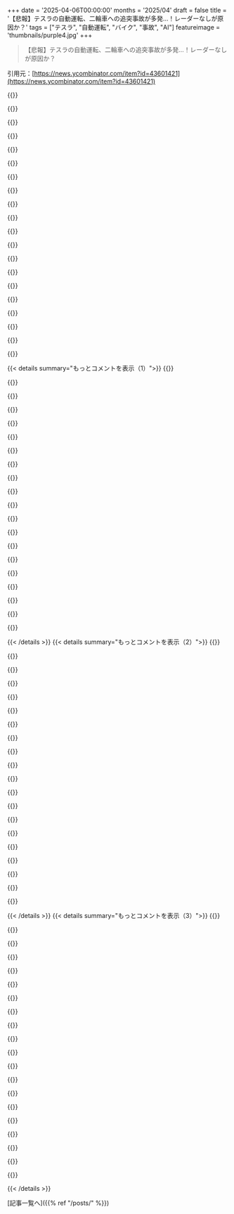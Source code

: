 +++
date = '2025-04-06T00:00:00'
months = '2025/04'
draft = false
title = '【悲報】テスラの自動運転、二輪車への追突事故が多発…！レーダーなしが原因か？'
tags = ["テスラ", "自動運転", "バイク", "事故", "AI"]
featureimage = 'thumbnails/purple4.jpg'
+++

> 【悲報】テスラの自動運転、二輪車への追突事故が多発…！レーダーなしが原因か？

引用元：[https://news.ycombinator.com/item?id=43601421](https://news.ycombinator.com/item?id=43601421)

{{<matomeQuote body="Muskに幻滅したのは、レーダーとかLidarを捨ててカメラだけにしようとしたときだね。こいつは天才でもなんでもなくて、ただの詐欺師だって思ったわ。いろんなことに関して言ってることも、年々その思いを強くしてる。なんでAIカーを人間に近づけようとするんだ？もっと良くすればいいじゃん。レーダーとかLidarみたいな技術を使えば、もっと安全になるのに。" userName="xbmcuser" createdAt="2025-04-06T14:38:53" color="#ff33a1">}}

{{<matomeQuote body="これは完全に利益率を上げるためだったんじゃないかな。Muskの会社でのやり方とか、従業員への扱いとか、政府とのやり取りを見てると、リスクへの許容度が高いし、非効率的なことが大嫌いなんだろうね。問題の本質を理解する我慢も足りないんだと思う。<br>まさに「Move fast and break things（速く動いて破壊しろ）」って感じだよね。スタッフの80%を解雇して、何がダメになるか見て、”間違い”に気づいたらまた雇えばいい、みたいな。進歩を加速させるためなら、どれだけ命が失われても気にしないんじゃないかって、ちょっと心配になるよ。" userName="toddmorey" createdAt="2025-04-06T15:30:38" color="#38d3d3">}}

{{<matomeQuote body="Black Adderの言葉を引用すると「死ぬやつもいるだろうが、生き残るやつもいる！」ってこと。" userName="Ygg2" createdAt="2025-04-06T15:50:28" color="">}}

{{<matomeQuote body="＞「死ぬやつもいるだろうが、それは俺が喜んで払う犠牲だ」― ShrekのFarquaad卿、”https://www.imdb.com/title/tt0126029/characters/nm0001475?it...”" userName="throw0101d" createdAt="2025-04-06T16:03:41" color="">}}

{{<matomeQuote body="皮肉なことに、この発言は、人間なら同じ距離で8人死ぬところを、6億マイルを走っても死者を出さないシステムに対して言われているんだよね。" userName="smallmancontrov" createdAt="2025-04-06T16:05:41" color="#45d325">}}

{{<matomeQuote body="【要出典】<br>Teslaは、事故が起こる前に自動運転が解除されてからの時間とか、自動運転のすべての統計情報を公開してるよね？" userName="daveguy" createdAt="2025-04-06T16:12:25" color="">}}

{{<matomeQuote body="https://www.nhtsa.gov/laws-regulations/standing-general-orde...<br>このデータには、事故の30秒以内に自動運転が作動していたすべての事故が含まれてる。もちろんそうなるよね。Teslaが技術的な抜け穴を使って報告を回避できるっていうのは、ありえない話だよ。もしElonを叩きたいなら、もっと酷いことたくさんあるから、そっちに集中してよ。" userName="smallmancontrov" createdAt="2025-04-06T16:23:04" color="#ff5733">}}

{{<matomeQuote body="複数の独立したセンサーってのは、1人のパイロットじゃなくて複数のパイロットが飛行機を操縦するようなもんだよ。致命的なエラー（車の近くにあるものを認識できない）が起こる可能性は、pからp^nに減るんだ。この減少幅は直感的じゃない。もしp=0.0001なら、2人目のパイロットか2つ目の独立したセンサーを追加すると、もっと小さい数になる(0.0001^2)。<br>エラーは全部が独立してるわけじゃないから、そこまで良くはないけど、多くのエラーは独立してる（例えば、パイロットが1人だけ心臓発作を起こすのと2人が心臓発作を起こすの）から、かなり近い値になるよ。Muskはこれが分かってないんだよ。思ったほど賢くないんだね。" userName="energy123" createdAt="2025-04-06T14:43:23" color="#38d3d3">}}

{{<matomeQuote body="最初の文を読み間違えたけど、複数のパイロットがいるのは必ずしも良いことじゃないんだよね。料理人がいっぱいいるみたいな。<br>メインのパイロットとバックアップのパイロットがいるけど、どっちも1人で完璧にこなせる必要がある。バックアップは黙ってダブルチェックしてるけど、コパイロットがサボらないようにするのが主な仕事。もしコパイロットが「それやったら死ぬぞ」って言わなきゃいけないような状況になったら、それはもう危機だよ。<br>Lidarは良いバックアップだけど、Lidarなしでも運転できないとダメ。Lidarだけで運転するのは、まるで点字で運転するみたいだ。Lidarは信号さえ読めない。もし視覚だけで対応できないなら、路上に出るべきじゃない。<br>人がバックアップとして十分じゃないのに、Lidarなしで運転させてるのが怖い。<br>でも、視覚システムが完璧じゃないといけないっていうのも正しい。まだ無理だけどね。" userName="jfengel" createdAt="2025-04-06T15:25:12" color="#ff5733">}}

{{<matomeQuote body="車は飛行機と違って、安全を維持するために動き続ける必要はないんだよね。もしLidarが普段はちゃんと動いてるのに、たまたま壊れたら、安全に停止すればいいだけ。<br>車の寿命の中で、30秒とか30分だけビジョンシステムを信用するのと、30,000時間信用するのとでは全然違う。だから、緊急時にLidarなしで病院まで行くモードはあってもいいけど、普段の運転をLidarなしでやる必要はない。" userName="Retric" createdAt="2025-04-06T15:31:38" color="#ff5c5c">}}

{{<matomeQuote body="車が動く必要があるケースってあるよね。たとえば、他の人が言ってるみたいに線路を渡る時とか、救急車を邪魔しないようにするとか、緊急車両の人に指示された時とか。<br>でも、それが全体のポイントを損なうとは思わないなー。もしシステムの稼働率がめっちゃ高ければ、LiDARが使えなくて車が動かなきゃいけない時なんて、ほぼないんじゃない？あるいは、LiDARなしでも安全な場所にゆっくり移動できるかもね。<br>あと、緊急事態で病院まで運転するみたいな機能は、たぶん良くないと思う。どこからが緊急事態なの？悪用する人も出てくると思うし。それに、ほとんどの場合は救急車呼んだ方が安全じゃん？自分の都合で周りを危険にさらす権利はないし。車がセンサーなしで何ができるのかを把握しておくべきだよね。LiDARなしでもゆっくり走れるなら、それはそれでアリだと思う。ただし、速度制限がある道もあるから注意が必要だけど。" userName="bee_rider" createdAt="2025-04-06T16:19:47" color="">}}

{{<matomeQuote body="タイヤがパンクした時も同じような問題が出てくるよね。<br>最低限、LiDARとかカメラが使えなくなった時にカーブを曲がれるようにしないと。高速道路とか線路で止まるのは、人が降りられたとしてもマジで危ない。そうなると、ただ普通に運転するだけじゃなくて、リスクを計算しなきゃいけなくなる。『レベル5の車で誰かが寝てたらどうなるの？』ってのも考える価値はあるけど、人間のバックアップなしで完全自動運転はまだまだ先の話だよね。<br>病院の件は、携帯の電波が届かない場所ってのも考えられるから。安全じゃない状態で走行を拒否するんじゃなくて、どうやって安全に停止するかっていうのが重要。" userName="Retric" createdAt="2025-04-06T17:17:32" color="#ff5733">}}

{{<matomeQuote body="安全に関わるソフトウェアには、リスクを軽減する機能が絶対必要だと思う。「あー、ソフトウェアが混乱してるから、あとは人間に任せるわ」みたいなのは、リスク軽減の放棄だよ。せいぜい、それは「管理的な」対策にしかならない。それって一番ダメなやつで、説明書に書いてあるレベル。リスク管理の優先順位は、危険を取り除く、技術的な対策をする、保護具を使う、管理的な対策をする、の順番。" userName="bumby" createdAt="2025-04-07T13:51:19" color="#ff5c5c">}}

{{<matomeQuote body="それには同意だけど、リスク軽減ってトレードオフがあるんだよね。<br>タイヤの空気圧センサーのエラーが出てる自動運転タクシーと、ブレーキが完全に故障したタクシーじゃ、状況が全然違うじゃん？それぞれ違う対応が必要だよ。それに、運転できる人が寝てる状態を想定するのと、誰も乗ってない状態を想定するのとでは、設計が全然変わってくる。" userName="Retric" createdAt="2025-04-07T15:23:26" color="#ff5733">}}

{{<matomeQuote body="リスク管理の仕事してる人なら、そんなの混同しないと思うよ。リスク＝確率×影響度。言いたいのは、影響度が違うってことでしょ？それはちゃんとしたリスク管理プログラムでは当たり前のことだよ。例えば、FMEA（故障モード影響解析）では、故障の影響、深刻度、発生確率、検知可能性をリストアップして、全ての故障が同じだとは考えない。トレードオフは、適切な対策をして、許容できるリスクレベルに落ち着かせるための、エンジニアリングとビジネス上の判断なんだよね。<br>適切な対策をしないんだったら、リスク管理してるって言えないじゃん。言いたいのは、責任を人に押し付けるのは、多くの重要な場面で適切な対策とは言えないってこと。" userName="bumby" createdAt="2025-04-07T15:42:13" color="#45d325">}}

{{<matomeQuote body="＞言いたいのは、影響度が違うってことでしょ？<br>違うよ。ブレーキが故障したからって、必ず悪い結果になるわけじゃない。ただ、いろんな悪い結果になる確率がめっちゃ上がるだけ。<br>リスク軽減っていうのは、リスクを下げることだけど、安全な選択肢がない場合もあるってこと。高速道路で車が止まってる状態は、めっちゃ危険だけど、カメラが動いてない状態で時速70マイルで走るよりはマシでしょ。" userName="Retric" createdAt="2025-04-07T16:08:31" color="#ff5733">}}

{{<matomeQuote body="＞飛行機と違って、車は安全のために前に進む必要はない。<br>線路を渡る時は必要だよ。" userName="larvaetron" createdAt="2025-04-06T15:43:21" color="">}}

{{<matomeQuote body="それは単純化しすぎだと思う。一つのセンサーが完全にオフラインの場合にしか役に立たないんじゃない？<br>もしセンサーが二つあって、一つは「全部大丈夫」って言ってて、もう一つは「今にも衝突する」って言ってたら、どっちを信じる？もし「今にも衝突する」って言ってるセンサーが間違ったデータを送ってたら？もし、それに対応してコースを修正した結果、別の故障につながったら？<br>737 Maxの墜落事故から学んだ教訓があるはずだよ。どちらのケースも、一つのセンサーが「飛行機が失速しそうだ」って判断して、機首を強制的に下げて、それが全く別の故障モードにつながった。<br>もちろん、センサーが一つしかないより、二つある方がマシだよ。でも、全てのセンサーの故障が同じってわけじゃないってことを強調しておきたい。それに、監視してるものを監視することも大事。" userName="vitus" createdAt="2025-04-06T15:54:30" color="#ff33a1">}}

{{<matomeQuote body="LiDARから visionだけに移行したのは、EVの生産台数を増やしたかったけど、LiDARの供給が足りなかったからっていうのが、みんなの共通認識だと思ってた。visionだけでなんとかするって言ってるのは、その現実に対応するための方策だよね。" userName="timschmidt" createdAt="2025-04-06T15:02:00" color="#45d325">}}

{{<matomeQuote body="バッテリーの供給が足りなくても、止まらなかったじゃん。" userName="artursapek" createdAt="2025-04-06T15:04:34" color="">}}

{{< details summary="もっとコメントを表示（1）">}}
{{<matomeQuote body="LiDARなしのEVは想像できるけど(うちのICE車にはないしね)、バッテリーなしのEVは考えられないな。" userName="timschmidt" createdAt="2025-04-06T15:12:36" color="">}}

{{<matomeQuote body="Teslaの評価額は、BEVを作れる能力だけが理由じゃないんだよね。" userName="elsonrodriguez" createdAt="2025-04-06T15:17:13" color="">}}

{{<matomeQuote body="そうなの？　TeslaってBEV作ってるイメージだけど。" userName="timschmidt" createdAt="2025-04-06T15:18:46" color="">}}

{{<matomeQuote body="車はどのセンサーが故障してるか自分で判断できるべきだよね。そうでなければ、自動運転なんてしちゃダメだよ。パイロットが複数のセンサーにアクセスできるのと同じこと。" userName="Gud" createdAt="2025-04-06T14:51:18" color="#ff5733">}}

{{<matomeQuote body="＞Muskはそれが分かってなかったんだ。<br>いや、むしろ、利益をちょっとでも増やすためなら人が死んでも気にしないような冷酷なやつなんだよ。規制当局や法律が、自動運転企業の責任逃れを許してるのも問題だね。LiDARは、Teslaが技術力で自動運転市場を独占できるかもって思えた間だけ彼にとって魅力的だった。それが無理だと分かった途端、彼は安全性よりも利益を優先するようになった。SpaceXでの労働環境もそうだったじゃん。人が死ぬまで、いや死んだ後でも改善しなかったし(だからトランプがもみ消すまで何度も調査されてた)。彼はLiDARをなくせば統計的に人が死ぬって分かってて、それでも気にしないんだよ。" userName="dathinab" createdAt="2025-04-06T15:35:59" color="#785bff">}}

{{<matomeQuote body="＞彼は詐欺師/ペテン師なんだよ。<br>NeuraLinkでの発言を見てみろよ。彼のために働いてる人がいなかったらMuskなんて存在しない。怪しい方法でトップに上り詰めたピエロだよ。" userName="liendolucas" createdAt="2025-04-06T15:09:48" color="#45d325">}}

{{<matomeQuote body="人間より優れた運転を求めるのは当然だけど、視力の質は事故の主な原因じゃないよね。事故は運転技術、不注意、他のドライバーの行動予測の失敗が原因。人間の視力を超人的にしても事故は減るのかな？問題は、Teslaのvisionシステムが人間の能力にすら及んでないことで、それは別の技術を使えば人間より優れてるかって話とは違う。" userName="pfannkuchen" createdAt="2025-04-06T15:01:20" color="">}}

{{<matomeQuote body="＞人間の視力を超人的にしたら事故は減るかって？<br>そりゃ減るでしょ？　もし360°全方位の3D認識が瞬時にできたら、どれだけの事故が防げると思う？　死角もなくなるし、一方向を見てて見落とすこともなくなる。夜に暗いものを見逃すこともなくなる。事故率は劇的に改善するよ。" userName="crazygringo" createdAt="2025-04-06T15:10:09" color="#38d3d3">}}

{{<matomeQuote body="多くの人は我慢できないから運転が下手なんだよね。十分なスペースや反応時間がないんだよ。" userName="shepherdjerred" createdAt="2025-04-06T15:46:33" color="">}}

{{<matomeQuote body="もちろん、全員がそうじゃないけどね。注意力は一定だとしても、認識できる情報量が大幅に増えれば安全性が向上するよ。安全には色々な要素が影響するから、全部改善しなくても、どれか一つでも改善すれば効果があるんだ。" userName="crazygringo" createdAt="2025-04-06T15:50:56" color="#ff5c5c">}}

{{<matomeQuote body="うーん、わからん。事故る時って、完全に自分に非がないことってあるじゃん？例えば、後ろからドーンとか。危ない運転するやつとか、よそ見してるとか、酔っ払い運転とか、どうしようもないじゃん。普通のドライバーでも、自分のせいじゃない事故も多いと思うよ。道路の状況とか、他の車の動きとか、単なるミスとかさ。少なくとも俺は、自分の目が悪いから事故るってことはないな。今の車って、ボーリングのレーンみたいに自動で中心に戻してくれる機能とか、衝突防止アラートとか、死角警告とかついてるし。" userName="shepherdjerred" createdAt="2025-04-06T16:45:25" color="">}}

{{<matomeQuote body="何が言いたいのかマジでわからん。あんたの目は、360°LIDARに比べたら全然ダメだよ。そこを比較してるんだよ。事故の原因を色々挙げてるけど、そんなの誰も否定してない。人間の空間認識能力の限界のせいで起こる事故もいっぱいあるんだよ。だって、一度に一方向しか見れないんだから。あんたが言う”普通のミス”ってやつだよ。もし体に魔法の360°LIDARがあったら、そんなミスはもっと減るって。特に夜はね。これは誰かを責めてるんじゃない。人間の感覚には限界があるっていう、ただの科学的な事実だよ。自動運転車は、人間の感覚に頼るべきじゃない。人間の感覚は、どんなに”正直”なドライバーでも、防げるはずの事故を全部防ぐには不十分なんだ。" userName="crazygringo" createdAt="2025-04-06T17:13:15" color="#ff5c5c">}}

{{<matomeQuote body="質問はこうだったじゃん？<br>＞「人間の視力を超人的にしたら、事故率は減るのか？」<br>俺が言いたいのは、ほとんどの事故の原因は視力じゃないってこと。事故のほとんどは、よそ見とか、判断ミスとか、道路状況とかが原因だよ。" userName="shepherdjerred" createdAt="2025-04-06T17:34:13" color="">}}

{{<matomeQuote body="＞視力は事故の主な原因ではない。<br>運転したことないの？" userName="NoTeslaThrow" createdAt="2025-04-06T15:03:35" color="">}}

{{<matomeQuote body="運転したことあるし、OPに賛成だけど？" userName="gruez" createdAt="2025-04-06T15:08:42" color="">}}

{{<matomeQuote body="スレッドの流れからして、ここで言う”視力”ってのは、LIDARとカメラの比較のことだろ。人間の視力は十分だってこと。目が不自由だと運転に影響が出ないって話じゃない。" userName="gruez" createdAt="2025-04-06T15:23:42" color="">}}

{{<matomeQuote body="LIDARのセンサーって高いんだよ。でもHDカメラはもう安いじゃん？だから、もし200万円の自動運転車を作りたいなら、カメラが良くないとダメなんだよ。だから、「人間ができるなら、カメラでもできるはずだ。じゃないと製品にならない」って論理になる。" userName="Workaccount2" createdAt="2025-04-06T15:31:20" color="#785bff">}}

{{<matomeQuote body="俺はロボット研究者で、2007年のDARPA urban challengeに参加した研究者から色々学んだんだ。あの時の重要な教訓は、完走した車は全部3D velodyne LIDARを搭載してたってこと。あれがあったから、自動運転車がコンセプトとして成立したんだ。なんでかって言うと、人間が推測しないといけない情報を得られたから。カメラじゃ簡単には得られない情報をね。だから、人間の推論エンジンがないと、LIDARみたいな高精度な計測器に頼るしかないんだ。Muskの大きな間違いは、「人間には目があるし、カメラと似てるから、カメラだけで運転できる」って考えたこと。違うんだよ！目はカメラじゃなくて、脳の延長なんだ。運転には目以外のものも使うし、社会的な側面も大きいんだ。工学的な問題だけじゃなくて、社会的な問題なんだよ。だから最初から問題解決の方法が間違ってるんだ。2015年に自動運転車が5年以内にできるって言い出した時点で、こいつはデタラメだと思ったね。特にLIDARなしでできるなんて言うなんて。彼のシステムを「autopilot」って呼んだのも紛らわしいし。「full self driving - beta」を公道でリリースした時は完全に呆れた。マジでヤバい。2016年から2023年までのTeslaの事故のニュースを見れば、彼が犯罪的にヤバいってことがわかるよ。TeslaはMuskがいなかったら、もっと自動運転が進んでたはず。" userName="ModernMech" createdAt="2025-04-06T15:50:02" color="#ff5c5c">}}

{{<matomeQuote body="LIDARって結局、距離を教えてくれるだけじゃん？1940年代のレンジファインダー光学系でも、光学的に正確に距離を測れたじゃん。それなのになんで今はダメなの？Muskのアイデアだから嫌だってだけでしょ。光学式自動運転はダメだって、みんな同じこと言ってるけど、根拠がないんだよ。フォーラムとかSNSで言われてることを鵜呑みにしてるだけ。" userName="kjkjadksj" createdAt="2025-04-06T15:56:08" color="">}}

{{<matomeQuote body="この問題はもう10年以上前にレーダーセンサー(当時のミッドレンジ車には標準装備)で解決されてるんだよね。レーダーは衝突をほぼ完璧な精度で検知できるし、誤検知も少ないんだ。センサーデータが良い方が、クソみたいなデータを何とか使えるようにするよりずっと良いに決まってるじゃん。" userName="fsh" createdAt="2025-04-06T14:38:32" color="#45d325">}}


{{< /details >}}
{{< details summary="もっとコメントを表示（2）">}}
{{<matomeQuote body="レーダーはみんなが思ってるほど良くないんだよ。静止してるものを検知できないし、反射の問題もあるし、解像度がめっちゃ低いものが多いしね。「ほぼ完璧な精度で誤検知が少ない」なんてありえない。EuroNCAPのデータを見ればわかるけど、ほとんどの車はSafety Assistのカテゴリで100点満点に近い点数じゃないし(Teslaはvisionだけでトップクラスだけど)。EuroNCAPは簡単だからね。だから、解決済みの問題じゃないんだよ。<br>https://www.euroncap.com/en/ratings-rewards/latest-safety-ra…" userName="redox99" createdAt="2025-04-06T15:51:09" color="">}}

{{<matomeQuote body="＞一般的に、静止物を検出できないとか、反射の問題があるとか、解像度が低いとかって言ってるけど…<br>レーダーは絶対に静止物を検知できるよ。問題は“動いてるかどうか”じゃなくて、“エネルギーが検出器に戻ってくるかどうか”なんだよね。だから、エネルギーを散乱させたり吸収したりするものは、レーダーでの測定が難しいんだ。ステルスの基本原理はこれ。例えば、枝が低く垂れ下がった木や、葉の少ない茂みなんかは、正確な距離を測るのが難しい。" userName="throwaway31131" createdAt="2025-04-06T16:39:09" color="#ff5733">}}

{{<matomeQuote body="レーダーは静止物を検知できるけど、高架や道路標識とか、レーダーを混乱させるものが多すぎるから、アダプティブクルーズコントロールみたいな機能では、静止物は意図的に除外されたり、優先順位が低く設定されたりすることが多いんだ。ドップラー効果で目立つ動いている物体を検知するんだよ。" userName="redox99" createdAt="2025-04-06T17:36:04" color="#ff5c5c">}}

{{<matomeQuote body="もし動いてる車載レーダーの話をしてるなら、同じ速度で動いてる他の車が静止してるように見えるよね。止まってる車は、自分の車の速度で近づいてくるように見える。もちろん、さっき言った他の要素も全部含めてね。だから、全部ドップラーシフトがあるけど、自分の車の速度で近づいてくる「静止してる」ものは、周りの交通よりもずっと高いシフトを持ってるんだ。" userName="y1n0" createdAt="2025-04-07T04:01:39" color="">}}

{{<matomeQuote body="そうそう、現在の車の速度と同じ速度で近づいてくるものは無視するように設計されてるんだよね（ホイールの回転を測って）。" userName="porphyra" createdAt="2025-04-07T20:38:46" color="">}}

{{<matomeQuote body="もしすごく狭い範囲の可視光しか見えなかったら、例えば緑だけとか。それってレーダーの“見え方”に近いんだよね（めっちゃ単純化してるけど）。トラックの後ろから突き出てるものとか、車の後ろにいるバイクとかを検知するのは難しいんだ。誤検知で急ブレーキを踏んでしまうこともあるし。初期のシステム(特定のOEMに限らず)はそうだったから、警告だけにとどめて、実際にはブレーキをかけないようにしてたんだよね。システムのせいじゃないって言えるけど、そんなシステムを普及させたら訴訟問題になるかもね。" userName="potato3732842" createdAt="2025-04-06T16:46:35" color="">}}

{{<matomeQuote body="結局はこういうことだよね。さっきのスレッドで、lidarを取り除くのは良くないって言ってた人がいたけど、それは複数のセンサータイプがある方が良いからで、カメラが残ることが前提で、レーダーでカメラを置き換えるわけじゃない。これには同意する。どんなセンサータイプでも、弱点を突くのは簡単なんだよね。軍事システムには多くのセンサータイプがあるのはそのため。複数のセンサータイプを突破するのは難しい。" userName="throwaway31131" createdAt="2025-04-06T17:00:43" color="#38d3d3">}}

{{<matomeQuote body="＞もしすごく狭い範囲の可視光しか見えなかったら、例えば緑だけとか。<br>いや、それはlidarの仕組みだよ。Lidarは単一周波数で、帯域幅がすごく狭いんだ。自動車用レーダーは1〜5 GHzの帯域幅がある。80 GHz帯で動作していて、これは水によく反射されるんだ（人も含む）。プラスチックにもある程度反射される。80 GHzはプラスチックのレベル測定にも使われてるんだよ。TSAスキャナーの画像と比較すると〜300 GHz" userName="hwillis" createdAt="2025-04-06T17:23:03" color="#ff33a1">}}

{{<matomeQuote body="俺はレーダーの話をしてたんだ。" userName="potato3732842" createdAt="2025-04-06T17:34:39" color="">}}

{{<matomeQuote body="マジレスすると、車のレーダーって80 GHzくらいの帯域使ってんだよね。波長が約3.7ミリメートルだから、めっちゃ解像度高いんだわ。TSAの空港スキャナーみたいにシャツの上からホクロ数えるほどじゃないけど、ゴルフボールより大きいものなら余裕で見えるレベル。長い間、車載レーダーは夢の技術だったんだよ。<br>アンテナの位相アレイを制御するには、各アンテナを波長の1/10,000秒遅らせる必要があるんだ。動的に制御するってことは、そのタイミングを調整できるってことじゃん？[1] ピコ秒単位のタイミングに近づいてて、それを数十個とか数百個のアンテナでやるんだぜ。そのデータストリームを読むのは、まだ手頃な技術じゃ無理。100個のアンテナを1周期あたり10回、16ビット精度でサンプリングすると、毎秒160テラバイトになる。最高の高速カメラの100倍以上のデータ量だよ。フーリエ変換はO(nlogn)だから、数ペタフロップス必要になる。5090を数百個フル稼働させても、まだ物体認識の前段階だよ。そりゃ色々手抜きするよね。今の技術じゃ80 GHzのポテンシャルを全然活かせてないんだわ。処理能力はゆっくりとしか向上しないし、新しい方法がいつ生まれるかもわからんけど、改善はされてる。個人的にはレーダーが一番ポテンシャル高いと思う。一番安いし、他の車の干渉にも強いし。Lidarは周波数ホッピングとか、レーダーがやってる多重化みたいなことはできないからね。[1]: 実際には、左-右-上-下みたいにスキャンしないんだ。80 GHzの波だけを使うわけでもないし、チャープ（77-80 GHzの間で振動するパルス波）だけでもない。異なるビームを同時に色んな方向に飛ばして、もっと重要なのは、同時に色んな方向からの音を聞いてるんだ。" userName="hwillis" createdAt="2025-04-06T16:52:53" color="#45d325">}}

{{<matomeQuote body="だよねー。あと、今の車載レーダーが点群を返す（体積密度グリッドじゃなくて）ってのが悲しい。でも、処理能力が追いつくまでには時間がかかるだろうし、車に5090が数百個相当搭載される頃には、巨大なtransformerモデルをビジョン入力で実行して、完璧に運転できるようになるだろうね。" userName="porphyra" createdAt="2025-04-07T20:44:16" color="">}}

{{<matomeQuote body="それはないわー。レーダー搭載車で、中央分離帯のない道路で、レーンキープ付きのアダプティブクルーズコントロール試してみてよ。レーダーは距離と速度の検出は得意だけど、車線は認識できないんだよ。衝突を防ぐには、道路の形状と車線の位置を正確に把握する必要がある。それはカメラのデータから来るかもしれないし、その情報を車両情報と組み合わせる必要があるんだ。" userName="plun9" createdAt="2025-04-06T18:02:17" color="">}}

{{<matomeQuote body="いつもそれで運転してるけど、全然問題ないよ。2023年のVW Taosに乗ってるけどね。" userName="jamincan" createdAt="2025-04-07T13:56:08" color="">}}

{{<matomeQuote body="レーダーは車の検知には強いけど、歩行者の検知は苦手だよね。" userName="mitthrowaway2" createdAt="2025-04-06T16:03:32" color="">}}

{{<matomeQuote body="積んでないよ。2021年にレーダーを廃止したんだ。<br>https://www.tesla.com/support/transitioning-tesla-vision<br>(あと、Lidarがないのも無関係じゃないと思うよ。レーダーと同じ弱点をカバーできる可能性があるからね。)" userName="daemonologist" createdAt="2025-04-06T14:53:47" color="">}}

{{<matomeQuote body="Tesla Model 3にはレーダーは搭載されていません。初期の頃には搭載されていましたが、その後廃止されました。" userName="pclmulqdq" createdAt="2025-04-06T14:51:36" color="">}}

{{<matomeQuote body="他のコメントでも指摘されてるけど、この記事の分析はマジで意味ないよ。なんでかって言うと、ベースレートの誤謬（https://en.m.wikipedia.org/wiki/Base_rate_fallacy）を考慮してないから。記事読む前から「著者ってそれちゃんと考えてんのかな？」って思ったけど、やっぱり触れてなかった。だからこの記事読んでも、Teslaの自動運転がSubaruよりバイクの検知が下手なのか全然わかんない。ちなみに、俺はTeslaもMuskも大嫌い。" userName="BeetleB" createdAt="2025-04-06T15:11:38" color="#45d325">}}

{{<matomeQuote body="記事の最初の方でベースレートについては触れられてるよ。ただ、その名前を使ってないだけ。<br>＞“Teslaだけが特殊で、他の自動車メーカーやADASの自動運転技術提供者は、同時期にバイクの死亡事故を一件も報告してない”" userName="btrettel" createdAt="2025-04-06T15:20:02" color="">}}

{{<matomeQuote body="それだと絶対数しかわかんなくね？相対的な割合が大事じゃん。自動運転モードがついてる車って、他のメーカーのやつと比べると全然少ないでしょ。Teslaはめっちゃ走ってるから、他の全部を足してもTeslaに全然及ばないと思うんだよね。だから、5 > 0 っていうのは問題だけど、人口規模を考慮するとどうなるかってこと。バイクの死亡事故率を、自動運転での走行距離あたりで見てみたい。あと、地域ごとのバイクの普及率も考慮したいよね。" userName="PaulRobinson" createdAt="2025-04-06T15:35:32" color="#ff5c5c">}}

{{<matomeQuote body="＞“人口規模を考慮するとどうなるかってこと”<br>これだと、バイクの検知が苦手な会社は「うちの自動運転はまだちょっと…」って二の足を踏むことになるよね。Teslaの幹部より、他の会社の方が人命を尊重してる可能性もあるんじゃない？" userName="polygamous_bat" createdAt="2025-04-06T19:24:33" color="">}}


{{< /details >}}
{{< details summary="もっとコメントを表示（3）">}}
{{<matomeQuote body="“ADAS self-driving technology”<br>ADASって結構普通にあるよね。俺のVWとかBMWにもついてたし。" userName="azinman2" createdAt="2025-04-06T18:07:03" color="">}}

{{<matomeQuote body="それじゃベースレートに対応できてないよ。例えば、道走ってる車が全部Teslaで、他の車が1台だけだったら、Teslaでの死亡事故が多いって言っても意味ないじゃん？もっと言うと、バイクに乗った10人がTeslaで死んで、他の1台の車で1人死んだとしたら、その1台の方がずっと危険ってことになるよね。" userName="BeetleB" createdAt="2025-04-06T15:55:03" color="#ff5733">}}

{{<matomeQuote body="一応ベースレートには触れてるけど、完全ではないね。Teslaの台数と他の車の台数の比較は大事。https://news.ycombinator.com/item?id=43601681 で運転時間について言ってる人もいるね。俺のコメントへの返信は、適切な参照クラスが何かを議論してるように見える。ベースレートの誤謬じゃないと思う。" userName="btrettel" createdAt="2025-04-06T16:03:33" color="">}}

{{<matomeQuote body="＞“俺のコメントへの返信は、適切な参照クラスが何かを議論してるように見える。ベースレートの誤謬じゃないと思う”<br>ベースレートの誤謬って、要は人口における相対的な割合のことじゃん？この記事にはそのデータがないよね。" userName="BeetleB" createdAt="2025-04-06T16:14:13" color="">}}

{{<matomeQuote body="結局は「母集団」（参照クラス）をどう考えるかってことだと思う。俺が引用した部分では、母集団を企業だと暗に示してる。個人的にはそこを批判するけど、彼らの視点からするとベースレートの誤謬にはならないと思う。なんか言葉遊びっぽいけど、意見はほぼ一致してる気がする。" userName="btrettel" createdAt="2025-04-06T16:34:11" color="">}}

{{<matomeQuote body="＞“例えば、道走ってる車が全部Teslaで、他の車が1台だけだったら、Teslaでの死亡事故が多いって言っても意味ないじゃん？”<br>でも、そういう場合、「ベースレートの誤謬」のせいで、Teslaの死亡事故率が98％でもTeslaを責められなくなるよね。それってどうなの？他の会社が事故率に納得いかなくて自動運転車を出してないけど、Teslaは気にしないって場合は？" userName="polygamous_bat" createdAt="2025-04-06T19:27:20" color="#785bff">}}

{{<matomeQuote body="もし他の会社が事故率に納得いかなくてまだ自動運転車を出してなくて、Teslaだけ気にしないとしたらどうなるんだろう？<br>新しい技術が導入されるのと同じように対応するしかないっしょ。基準と規制を作って、時間をかけて進化させていくんだよ。<br>最初の自動車会社が車を売り始めた時、歩行者が亡くなったけど、車を全廃にはしなかったじゃん。<br>やるべきことはルールを作って、事故を検証して、役立つ情報がないか探すことだよね。<br>それに、もっと多くのモデルが自動運転機能を搭載すれば、比較検討もできるようになるし。<br>ここでは、記事にあるデータよりもっと良いデータが得られるはずだよ。自動運転機能がない車でのバイク死亡率はどうなのか？もしTeslaの自動運転より1マイルあたりの死亡率が高ければ、Teslaはもうすでに先を行ってることになるじゃん。この記事は最初から偏ってるよ。「自動運転」機能搭載車（それが何を意味するにしても）だけを比較して、不適切な議論の枠組みを作ってる。<br>もし自分がバイク乗りなら、次の2つのことを知りたいな。<br>1．もし全ての車がTeslaの自動運転車に置き換わったら、現状よりも安全になるのか？<br>2．もし全ての自動運転車が他の会社の自動運転車に置き換わったら、現状よりも安全になるのか？<br>この記事はこれらの基本的な質問に答えてないんだよね。" userName="BeetleB" createdAt="2025-04-06T20:32:13" color="#ff5733">}}

{{<matomeQuote body="問題の別の側面として、例えばWaymoはバイクに特化した統計を提供してないんだよね。車両、自転車、歩行者との衝突しかデータがない。車種の内訳がないんだよ。だからこの記事の根拠はすでにデタラメで、たぶんただの”スペースマンdis”目的で作られただけじゃないかな。" userName="93po" createdAt="2025-04-06T20:14:00" color="">}}

{{<matomeQuote body="Waymoが関与したバイク死亡事故の件数は、全体の死亡者数から簡単に割り出せるじゃん。ゼロだよ。" userName="sidibe" createdAt="2025-04-06T20:34:15" color="">}}

{{<matomeQuote body="それって「医学部卒業生は他のどの職業よりも外科手術の医療ミスで多くの人を殺してる」って言ってるようなもんだよね。他の人は誰も、人を殺せるほど多くの手術をしてないんだから。" userName="93po" createdAt="2025-04-09T09:28:27" color="">}}

{{<matomeQuote body="付け加えると、たとえ死亡者数が少なくても、人に突っ込むのはかなりひどい故障モードだよね。" userName="outer_web" createdAt="2025-04-06T15:36:08" color="#785bff">}}

{{<matomeQuote body="うちのSubaruは何度も同じことしてるよ。しかも普通の車に対してね。バイクだけじゃない。" userName="BeetleB" createdAt="2025-04-06T16:14:48" color="">}}

{{<matomeQuote body="自分の車が何度も人に突っ込んでるのに、まだその機能や車を使い続けてるの？" userName="bink" createdAt="2025-04-06T16:25:21" color="">}}

{{<matomeQuote body="一度も人に突っ込まない自動運転機能（例えば、アダプティブクルーズコントロール）を搭載した車を見つけてきてよ。そしたら検討するよ。<br>全ての自動車メーカーが指摘してるように、安全機構を有効にするための前提条件は、ドライバーが故障時にそれを上書きすることだよね。これには、死角検知、車線逸脱検知/補正、アダプティブクルーズコントロールが含まれるよ。有効にした場合は、上書きできることを考えると、その挙動に責任を持つ必要があるってことだよね。<br>でもそれはさておき、重要なのは、私がそれを使い続けているかどうかではなくて、これはTeslaに限ったことじゃないってこと。" userName="BeetleB" createdAt="2025-04-06T17:33:00" color="#45d325">}}

{{<matomeQuote body="細かい話になるけど、通知型の安全機構と、実際に動作する安全機構には違いがあるよね。それに、緊急ブレーキはユーザーが上書きできない（機能的にも、急ブレーキだからという理由でも）。<br>それに、自動運転機能は全く別の領域だよ。" userName="outer_web" createdAt="2025-04-06T18:00:16" color="">}}

{{<matomeQuote body="それよりもっと悪いのは、他のADASプロバイダーは、この種の情報を自動的に報告しているわけではないということ。彼は、丹念に集められた5つの報告書と、ほとんどのインシデントを無視する自己申告システムを比較しているんだよ。<br>ひどい記事だね。" userName="jsight" createdAt="2025-04-06T16:13:24" color="#38d3d3">}}

{{<matomeQuote body="みんなTeslaへの偏見を強めるために、テキトーな記事を鵜呑みにするんだよなー。なんかiSeeCarsの調査みたいで、あれはTeslaの走行距離あたりの死亡率がめっちゃ高いって言ってたけど、そもそも走行距離の数字を勝手に作ってて、Teslaの公式発表と全然違うし。それに、標準偏差は死亡事故の件数の平方根に比例するってこと考えたら、統計的にマジで意味ないんだよね。" userName="porphyra" createdAt="2025-04-07T20:47:51" color="">}}

{{<matomeQuote body="いやいや、ここではBase rate fallacyは関係ないでしょ。Teslaがこんなの市場に出さなかったら、今も生きてた人が5人もいるんだよ。" userName="buyucu" createdAt="2025-04-06T15:50:28" color="#785bff">}}

{{<matomeQuote body="え、それ意味わかんなくね？だったら、バイクに乗らなかったら今も生きてた人がX人いるって言えるじゃん。" userName="ezfe" createdAt="2025-04-06T15:52:17" color="">}}

{{<matomeQuote body="Teslaは嫌いだし、早まった“FSD”発表はAV研究の大きな後退だったと思う。LidarなしのAVがバイク乗りを轢いちゃうのは、全然驚きじゃないし。今回の報告はかなりヤバいと思う。<br>で、質問なんだけどー（リンク先に書いてあったらごめん、スマホで見てるから見落としたかも）、他のAVの普及状況ってどうなってんの？他の種類の事故は？今回の5人以上の死亡事故って、統計的に意味あるの？" userName="lynndotpy" createdAt="2025-04-06T14:27:25" color="#785bff">}}


{{< /details >}}


[記事一覧へ]({{% ref "/posts/" %}})
